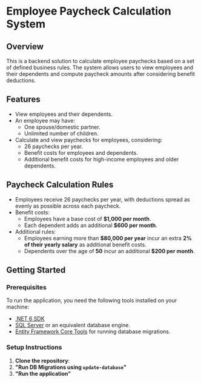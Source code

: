 # Employee Paycheck Calculation System

## Overview

This is a backend solution to calculate employee paychecks based on a set of defined business rules. The system allows users to view employees and their dependents and compute paycheck amounts after considering benefit deductions.

## Features

- View employees and their dependents.
- An employee may have:
  - One spouse/domestic partner.
  - Unlimited number of children.
- Calculate and view paychecks for employees, considering:
  - 26 paychecks per year.
  - Benefit costs for employees and dependents.
  - Additional benefit costs for high-income employees and older dependents.

## Paycheck Calculation Rules

- Employees receive 26 paychecks per year, with deductions spread as evenly as possible across each paycheck.
- Benefit costs:
  - Employees have a base cost of **$1,000 per month**.
  - Each dependent adds an additional **$600 per month**.
- Additional rules:
  - Employees earning more than **$80,000 per year** incur an extra **2% of their yearly salary** as additional benefit costs.
  - Dependents over the age of **50** incur an additional **$200 per month**.

## Getting Started

### Prerequisites

To run the application, you need the following tools installed on your machine:

- [.NET 6 SDK](https://dotnet.microsoft.com/download/dotnet/6.0)
- [SQL Server](https://www.microsoft.com/en-us/sql-server/sql-server-downloads) or an equivalent database engine.
- [Entity Framework Core Tools](https://learn.microsoft.com/en-us/ef/core/cli/dotnet) for running database migrations.

### Setup Instructions

1. **Clone the repository**:
2. **"Run DB Migrations using `update-database`"**
3. **"Run the application"**